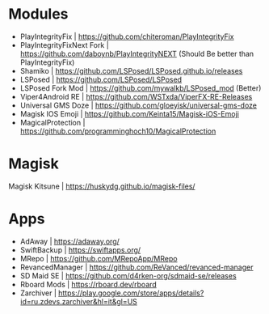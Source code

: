 # Modules 

- PlayIntegrityFix | https://github.com/chiteroman/PlayIntegrityFix
- PlayIntegrityFixNext Fork | https://github.com/daboynb/PlayIntegrityNEXT  (Should Be better than PlayIntegrityFix)
- Shamiko | https://github.com/LSPosed/LSPosed.github.io/releases
- LSPosed | https://github.com/LSPosed/LSPosed
- LSPosed Fork Mod | https://github.com/mywalkb/LSPosed_mod (Better)
- Viper4Android RE | https://github.com/WSTxda/ViperFX-RE-Releases
- Universal GMS Doze | https://github.com/gloeyisk/universal-gms-doze
- Magisk IOS Emoji | https://github.com/Keinta15/Magisk-iOS-Emoji
- MagicalProtection | https://github.com/programminghoch10/MagicalProtection

# Magisk 

Magisk Kitsune | https://huskydg.github.io/magisk-files/

# Apps

- AdAway | https://adaway.org/
- SwiftBackup | https://swiftapps.org/
- MRepo | https://github.com/MRepoApp/MRepo
- RevancedManager | https://github.com/ReVanced/revanced-manager
- SD Maid SE | https://github.com/d4rken-org/sdmaid-se/releases 
- Rboard Mods | https://rboard.dev/rboard
- Zarchiver | https://play.google.com/store/apps/details?id=ru.zdevs.zarchiver&hl=it&gl=US


